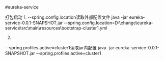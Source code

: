 #eureka-service

打包启动
1.
--spring.config.location读取外部配置文件
java -jar eureka-service-0.0.1-SNAPSHOT.jar --spring.config.location=D:\change\eureka-service\src\main\resources\bootstrap-cluster1.yml

2.
--spring.profiles.active=cluster1读取jar内配置
java -jar eureka-service-0.0.1-SNAPSHOT.jar --spring.profiles.active=cluster1